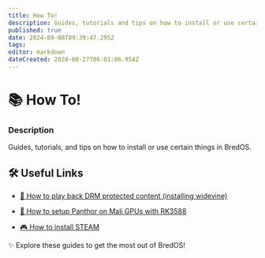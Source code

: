 ```yaml
---
title: How To!
description: Guides, tutorials and tips on how to install or use certain things in BredOS
published: true
date: 2024-09-08T09:39:47.295Z
tags: 
editor: markdown
dateCreated: 2024-08-27T06:01:06.954Z
---
```


# 📚 How To!

### **Description**

Guides, tutorials, and tips on how to install or use certain things in BredOS.

## 🛠️ Useful Links

-   [🎥 How to play back DRM protected content (installing widevine)](/en/how-to/widevine-watch-drm-content)
-   [🐾 How to setup Panthor on Mali GPUs with RK3588](/en/how-to/how-to-setup-panthor)

-   [🎮 How to install STEAM](/en/how-to/how-to-install-steam)

✨ Explore these guides to get the most out of BredOS!